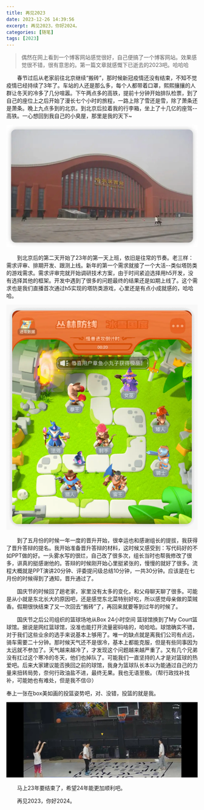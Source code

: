 ```yaml
---
title: 再见2023
date: 2023-12-26 14:39:56
excerpt: 再见2023，你好2024。
categories: [随笔]
tags: [2023]
---
```


> 偶然在网上看到一个博客网站感觉很好，自己便搞了一个博客网站。效果感觉很不错，很有意思的。第一篇文章就感慨下已逝去的2023吧。哈哈哈

&emsp;&emsp;春节过后从老家前往北京继续“搬砖”，那时候新冠疫情还没有结束，不知不觉疫情已经持续了3年了。车站的人还是那么多，每个人都带着口罩，熙熙攘攘的人群让冬天的冷多了几分喧嚣。下午两点多的高铁，提前十分钟开始排队检票，到了自己的座位上之后开始了漫长七个小时的旅程，一路上除了雪还是雪，除了萧条还是萧条。晚上九点多到的北京。到北京后拉着我的行李箱，坐上了十几亿的座驾--高铁。一心想回到我自己的小臭屋，那里是我的天下~

![Harbinx-xizhan](../img/Harbinx-xizhan.webp)

&emsp;&emsp;到北京后的第二天开始了23年的第一天上班，依旧是往常的节奏。老三样：需求评审、排期开发、跟测上线。新年的第一个需求就接了一个大活--类似塔防类的游戏需求。需求评审完就开始调研技术方案，由于时间紧迫选择用h5开发，没有选择其他的框架。开发中遇到了很多的问题最终的结果还是如期上线了。这个需求也是我们直播首次通过h5实现的塔防类游戏，心里还是有点小成就感的，哈哈哈。

![dragon-line](../img/dragon-line.webp)

&emsp;&emsp;到了五月份的时候一年一度的晋升开始，很幸运也和感谢组长的提拔，我获得了晋升答辩的提名。我开始准备晋升答辩的材料，这时候又感受到：写代码好的不如PPT做的好。一头雾水写的很烂，自己改了很多次，组长当时也帮我修改了很多，讲真的挺感谢他的。答辩的时候刚开始心里挺紧张的，慢慢的就好了很多。流程大概就是PPT演讲20分钟、评委提问级总结10分钟，一共30分钟。应该是在七月份的时候得到了通知，晋升通过了。

&emsp;&emsp;国庆节的时候回了趟老家，家里没有太多的变化，和父母聊天聊了很多。可能是从小就是东北长大的原因吧，还是感觉东北菜特别好吃，所以感觉母亲做的菜贼香。假期很快结束了又一次回去“搬砖”了，再回来就要等到过年的时候了。

&emsp;&emsp;国庆节之后公司组织的篮球场地从Box 24小时空间 篮球馆换到了My Court篮球馆。据说是网红篮球馆，没准也能打开流量密码啥的，哈哈哈。球馆确实不错，对于我们这些业余的选手来说基本上够用了。唯一的缺点就是离我们公司有点远，骑车需要二十分钟。那时候天气还不是很冷，基本上都能克服，但是有些同事因为太远就不参加了。天气越来越冷了，才发现这个问题越来越严重了。又有几个兄弟没有扛过这个寒冷的冬天，他们也掉队了。可能我们一直坚持的人才是对篮球的热爱吧。后来大家建议能否换回之前的球馆，我身为篮球队长本以为能通过自己的力量来扭转局势，奈何行政油盐不进，最终无果。我也无语至极。（帮行政找补找补，可能她也有难处，但是我不信😒）

奉上一张在box美如画的投篮姿势吧，对、没错，投篮的就是我。

![box](../img/box.webp)

&emsp;&emsp;马上23年要结束了，希望24年能更加顺利吧。

&emsp;&emsp;再见2023，你好2024。
